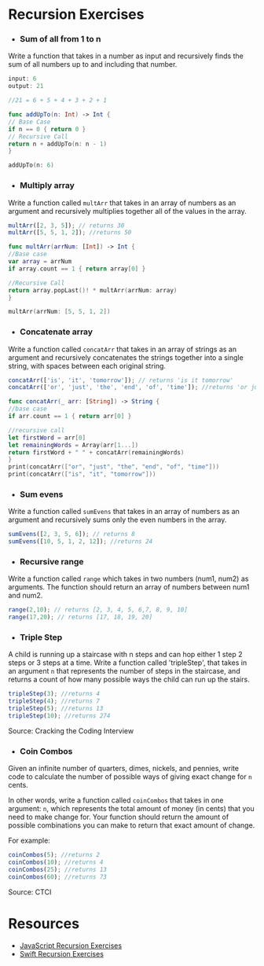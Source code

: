 # Recursion Exercises

- ### Sum of all from 1 to n

Write a function that takes in a number as input and recursively finds the sum of all numbers up to and including that number.

```js
input: 6
output: 21

//21 = 6 + 5 + 4 + 3 + 2 + 1
```
```swift
func addUpTo(n: Int) -> Int {
// Base Case
if n == 0 { return 0 }
// Recursive Call
return n + addUpTo(n: n - 1)
}

addUpTo(n: 6)
```


- ### Multiply array

Write a function called `multArr` that takes in an array of numbers as an argument and recursively multiplies together all of the values in the array.

```js
multArr([2, 3, 5]); // returns 30
multArr([5, 5, 1, 2]); //returns 50
```

```swift
func multArr(arrNum: [Int]) -> Int {
//Base case
var array = arrNum
if array.count == 1 { return array[0] }

//Recursive Call
return array.popLast()! * multArr(arrNum: array)
}

multArr(arrNum: [5, 5, 1, 2])
```

- ### Concatenate array

Write a function called `concatArr` that takes in an array of strings as an argument and recursively concatenates the strings together into a single string, with spaces between each original string.

```js
concatArr(['is', 'it', 'tomorrow']); // returns 'is it tomorrow'
concatArr(['or', 'just', 'the', 'end', 'of', 'time']); //returns 'or just the end of time'
```
```swift
func concatArr(_ arr: [String]) -> String {
//base case
if arr.count == 1 { return arr[0] }

//recursive call
let firstWord = arr[0]
let remainingWords = Array(arr[1...])
return firstWord + " " + concatArr(remainingWords)
}
print(concatArr(["or", "just", "the", "end", "of", "time"]))
print(concatArr(["is", "it", "tomorrow"]))
```

- ### Sum evens

Write a function called `sumEvens` that takes in an array of numbers as an argument and recursively sums only the even numbers in the array.

```js
sumEvens([2, 3, 5, 6]); // returns 8
sumEvens([10, 5, 1, 2, 12]); //returns 24
```

- ### Recursive range

Write a function called `range` which takes in two numbers (num1, num2) as arguments. The function should return an array of numbers between num1 and num2.

```js
range(2,10); // returns [2, 3, 4, 5, 6,7, 8, 9, 10]
range(17,20); // returns [17, 18, 19, 20]
```


- ### Triple Step

A child is running up a staircase with n steps and can hop either 1 step 2 steps or 3 steps at a time. Write a function called 'tripleStep', that takes in an argument `n` that represents the number of steps in the staircase, and returns a count of how many possible ways the child can run up the stairs.

```js
tripleStep(3); //returns 4
tripleStep(4); //returns 7
tripleStep(5); //returns 13
tripleStep(10); //returns 274
```

Source: Cracking the Coding Interview

- ### Coin Combos

Given an infinite number of quarters, dimes, nickels, and pennies, write code to calculate the number of possible ways of giving exact change for `n` cents.

In other words, write a function called `coinCombos` that takes in one argument: `n`, which represents the total amount of money (in cents) that you need to make change for. Your function should return the amount of possible combinations you can make to return that exact amount of change.

For example:
```js
coinCombos(5); //returns 2
coinCombos(10); //returns 4
coinCombos(25); //returns 13
coinCombos(60); //returns 73
```

Source: CTCI

# Resources
- [JavaScript Recursion Exercises](http://www.w3resource.com/javascript-exercises/javascript-recursion-functions-exercises.php)
- [Swift Recursion Exercises](https://www.weheartswift.com/recursion/)
